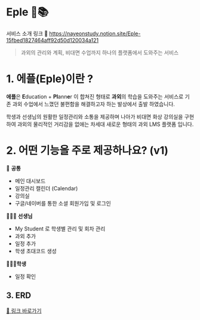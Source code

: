 
# Eple 🍎📚

서비스 소개 링크 🔗 https://nayeonstudy.notion.site/Eple-15fbed1827464aff92d50d120034a121

> 과외의 관리와 계획, 비대면 수업까지 하나의 플랫폼에서 도와주는 서비스
> 

# 1. 에플(Eple)이란 ? 

**에플**은 **E**ducation + **Pl**ann**e**r 이 합쳐진 형태로 **과외**의 학습을 도와주는 서비스로 기존 과외 수업에서 느꼈던 불편함을 해결하고자 하는 발상에서 출발 하였습니다. 

학생과 선생님의 원활한 일정관리와 소통을 제공하며 나아가 비대면 화상 강의실을 구현하여 과외의 물리적인 거리감을 없애는 차세대 새로운 형태의 과외 LMS 플랫폼 입니다. 



# 2. 어떤 기능을 주로 제공하나요? (v1)

<aside>

👥 **공통**

- 메인 대시보드
- 일정관리 캘린더 (Calendar)
- 강의실
- 구글/네이버를 통한 소셜 회원가입 및 로그인
</aside>

<aside>
 
👩🏻‍🏫 **선생님**

- My Student 로 학생별 관리 및 회차 관리
- 과외 추가
- 일정 추가
- 학생 초대코드 생성
</aside>

<aside>
 
**👩🏻‍🎓학생**

- 일정 확인

 

# 3. ERD

[🔗 링크 바로가기](https://www.erdcloud.com/d/Z4bzyE75hsjNyD2S8)



